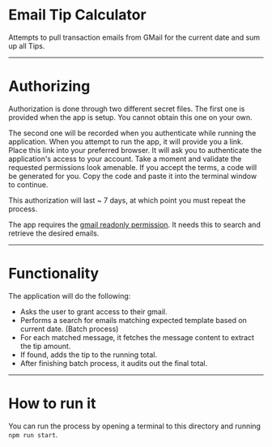 # Email Tip Calculator

Attempts to pull transaction emails from GMail for the current date and sum up all Tips.

---

# Authorizing

Authorization is done through two different secret files. The first one is provided when the app is setup. You cannot
obtain this one on your own.

The second one will be recorded when you authenticate while running the application. When you attempt to run the app, it
will provide you a link. Place this link into your preferred browser. It will ask you to authenticate the application's
access to your account. Take a moment and validate the requested permissions look amenable. If you accept the terms, a
code will be generated for you. Copy the code and paste it into the terminal window to continue.

This authorization will last ~ 7 days, at which point you must repeat the process.

The app requires the [gmail readonly permission](https://developers.google.com/identity/protocols/oauth2/scopes#gmail).
It needs this to search and retrieve the desired emails. 

---

# Functionality

The application will do the following:
- Asks the user to grant access to their gmail.
- Performs a search for emails matching expected template based on current date. (Batch process)
- For each matched message, it fetches the message content to extract the tip amount.
- If found, adds the tip to the running total.
- After finishing batch process, it audits out the final total.

---

# How to run it

You can run the process by opening a terminal to this directory and running `npm run start`.

